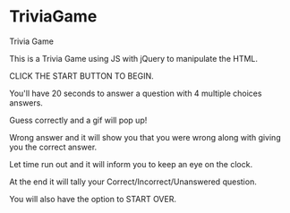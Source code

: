 # TriviaGame
Trivia Game

This is a Trivia Game using JS with jQuery to manipulate the HTML.

CLICK THE START BUTTON TO BEGIN.

You'll have 20 seconds to answer a question with 4 multiple choices answers. 

Guess correctly and a gif will pop up! 

Wrong answer and it will show you that you were wrong along with giving you the correct answer. 

Let time run out and it will inform you to keep an eye on the clock.

At the end it will tally your Correct/Incorrect/Unanswered question.

You will also have the option to START OVER.

